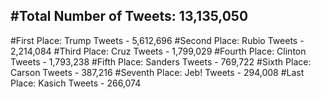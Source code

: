 #Total Number of Tweets: 13,135,050 
---
#First Place: Trump Tweets - 5,612,696
#Second Place: Rubio Tweets - 2,214,084
#Third Place: Cruz Tweets - 1,799,029
#Fourth Place: Clinton Tweets - 1,793,238
#Fifth Place: Sanders Tweets - 769,722
#Sixth Place: Carson Tweets - 387,216
#Seventh Place: Jeb! Tweets - 294,008
#Last Place: Kasich Tweets - 266,074
